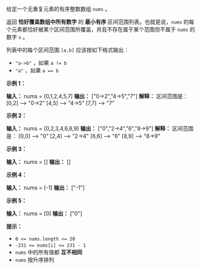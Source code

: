给定一个无重复元素的有序整数数组 `nums` 。

返回 **恰好覆盖数组中所有数字** 的 **最小有序** 区间范围列表。也就是说，`nums` 的每个元素都恰好被某个区间范围所覆盖，并且不存在属于某个范围但不属于 `nums` 的数字 `x` 。

列表中的每个区间范围 `[a,b]` 应该按如下格式输出：

*   `"a->b"` ，如果 `a != b`
*   `"a"` ，如果 `a == b`

**示例 1：** 

**输入：** nums = \[0,1,2,4,5,7\]
**输出：** \["0->2","4->5","7"\]
**解释：** 区间范围是：
\[0,2\] --> "0->2"
\[4,5\] --> "4->5"
\[7,7\] --> "7"

**示例 2：** 

**输入：** nums = \[0,2,3,4,6,8,9\]
**输出：** \["0","2->4","6","8->9"\]
**解释：** 区间范围是：
\[0,0\] --> "0"
\[2,4\] --> "2->4"
\[6,6\] --> "6"
\[8,9\] --> "8->9"

**示例 3：** 

**输入：** nums = \[\]
**输出：** \[\]

**示例 4：** 

**输入：** nums = \[-1\]
**输出：** \["-1"\]

**示例 5：** 

**输入：** nums = \[0\]
**输出：** \["0"\]

**提示：** 

*   `0 <= nums.length <= 20`
*   `-231 <= nums[i] <= 231 - 1`
*   `nums` 中的所有值都 **互不相同**
*   `nums` 按升序排列